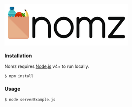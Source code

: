 <a href="url"><img src="https://github.com/hoangpeterd/Nomz/blob/master/public/assets/images/logo.png" align="center"  width="400" ></a>


### Installation

Nomz requires [Node.js](https://nodejs.org/) v4+ to run locally.

```sh
$ npm install
```

### Usage

```sh
$ node serverExample.js
```
